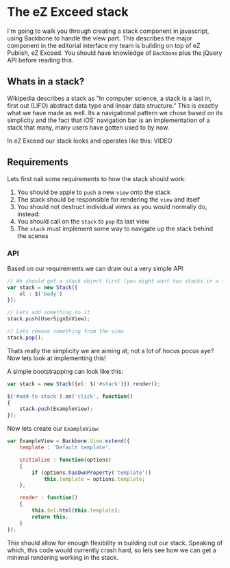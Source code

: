 # The eZ Exceed stack

I'm going to walk you through creating a stack component in javascript, using Backbone to handle the view part.
This describes the major component in the editorial interface my team is building on top of eZ Publish, eZ Exceed.
You should have knowledge of `Backbone` plus the jQuery API before reading this.

## Whats in a stack?

Wikipedia describes a stack as "In computer science, a stack is a last in, first out (LIFO) abstract data type and linear data structure."
This is exactly what we have made as well. Its a navigational pattern we chose based on its simplicity and the fact that iOS'
navigation bar is an implementation of a stack that many, many users have gotten used to by now.

In eZ Exceed our stack looks and operates like this: VIDEO

## Requirements

Lets first nail some requirements to how the stack should work:

1. You should be apple to `push` a new `view` onto the stack
2. The stack should be responsible for rendering the `view` and itself
3. You should not destruct individual views as you would normally do, instead:
4. You should call on the `stack` to `pop` its last view
5. The `stack` must implement some way to navigate up the stack behind the scenes

### API

Based on our requirements we can draw out a very simple API:

```js
// We should get a stack object first (you might want two stacks in a split view)
var stack = new Stack({
    el : $('body')
});

// Lets add something to it
stack.push(UserSignInView);

// Lets remove something from the view
stack.pop();
```

Thats really the simplicity we are aiming at, not a lot of hocus pocus aye?
Now lets look at implementing this!

A simple bootstrapping can look like this:

```js
var stack = new Stack({el: $('#stack')}).render();

$('#add-to-stack').on('click', function()
{
    stack.push(ExampleView);
});
```

Now lets create our `ExampleView`:

```js
var ExampleView = Backbone.View.extend({
    template : 'Default template',

    initialize : function(options)
    {
        if (options.hasOwnProperty('template'))
            this.template = options.template;
    },

    render : function()
    {
        this.$el.html(this.template);
        return this;
    }
});
```

This should allow for enough flexibility in building out our stack.
Speaking of which, this code would currently crash hard, so lets see how we can get a minimal rendering working in the stack.


